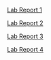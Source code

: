 [Lab Report 1](https://gjaroli04.github.io/cse15l-lab-reports/lab1.html) <br>

[Lab Report 2](https://gjaroli04.github.io/cse15l-lab-reports/lab2.html) <br>

[Lab Report 3](https://gjaroli04.github.io/cse15l-lab-reports/lab11.html) <br>

[Lab Report 4](https://gjaroli04.github.io/cse15l-lab-reports/lab4.html) <br>
